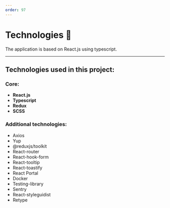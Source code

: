 ```yaml
---
order: 97
---
```

# Technologies :rocket:

The application is based on React.js using typescript.

---

## Technologies used in this project:

### Core:
- **React.js**
- **Typescript**
- **Redux**
- **SCSS**

### Additional technologies:
- Axios
- Yup
- @reduxjs/toolkit
- React-router
- React-hook-form
- React-tooltip
- React-toastify
- React Portal
- Docker
- Testing-library
- Sentry
- React-styleguidist
- Retype
